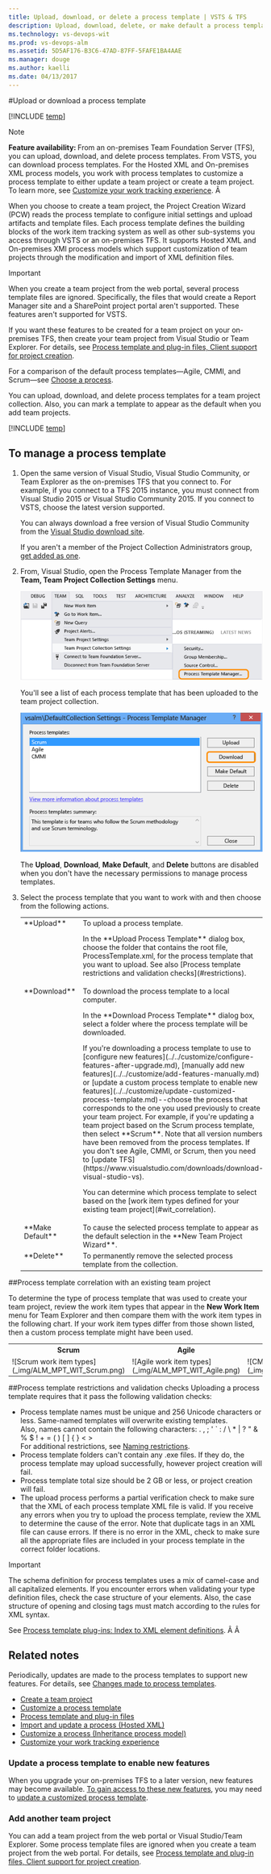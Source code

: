 ```yaml
---
title: Upload, download, or delete a process template | VSTS & TFS 
description: Upload, download, delete, or make default a process template for a team project collection 
ms.technology: vs-devops-wit
ms.prod: vs-devops-alm
ms.assetid: 5D5AF176-B3C6-47AD-87FF-5FAFE1BA4AAE
ms.manager: douge
ms.author: kaelli
ms.date: 04/13/2017
---
```


#Upload or download a process template

[!INCLUDE [temp](../_shared/version-vsts-tfs-all-versions.md)]


>[!NOTE]  
><b>Feature availability: </b>From an on-premises Team Foundation Server (TFS), you can upload, download, and delete process templates. From VSTS, you can download process templates. For the Hosted XML and On-premises XML process models, you work with process templates to customize a process template to either update a team project or create a team project. To learn more, see [Customize your work tracking experience](../../customize/customize-work.md).  Â 

When you choose to create a team project, the Project Creation Wizard (PCW) reads the process template to configure initial settings and upload artifacts and template files. Each process template defines the building blocks of the work item tracking system as well as other sub-systems you access through VSTS or an on-premises TFS. It supports Hosted XML and On-premises XMl process models which support customization of team projects through the modification and import of XML definition files. 


>[!IMPORTANT]  
>When you create a team project from the web portal, several process template files are ignored. Specifically, the files that would create a Report Manager site and a SharePoint project portal aren't supported. These features aren't supported for VSTS. 
>
>If you want these features to be created for a team project on your on-premises TFS, then create your team project from Visual Studio or Team Explorer. For details, see [Process template and plug-in files, Client support for project creation](../../customize/reference/process-templates/overview-process-template-files.md#client-support).  


For a comparison of the default process templates&mdash;Agile, CMMI, and Scrum&mdash;see [Choose a process](choose-process.md).  

You can upload, download, and delete process templates for a team project collection. Also, you can mark a template to appear as the default when you add team projects. 

[!INCLUDE [temp](../../_shared/get-latest-process-templates.md)]

## To manage a process template 

1.	Open the same version of Visual Studio, Visual Studio Community, or Team Explorer as the on-premises TFS that you connect to. For example, if you connect to a TFS 2015 instance, you must connect from Visual Studio 2015 or Visual Studio Community 2015. If you connect to VSTS, choose the latest version supported.  

	You can always download a free version of Visual Studio Community from the [Visual Studio download site](https://www.visualstudio.com/downloads/#visual-studio-community-2015-with-update-3-free).  

	If you aren't a member of the Project Collection Administrators group, [get added as one](../../../security/set-project-collection-level-permissions.md).  

2.	From, Visual Studio, open the Process Template Manager from the **Team, Team Project Collection Settings** menu.

	![Open Process Template Manager](_img/open-process-template-manager.png)

	You'll see a list of each process template that has been uploaded to the team project collection. 

	![Select process template to work with](_img/process-template-manager.png)

	The <b>Upload</b>, <b>Download</b>, <b>Make Default</b>, and <b>Delete</b> buttons are disabled when you don't have the necessary permissions to manage process templates. 
 
3.	Select the process template that you want to work with and then choose from the following actions.  

	<table>
	<tbody valign="top">
	<tr>
	<td width="15%">
	**Upload**
	</td>
	<td>To upload a process template.<br/>
	<p>In the **Upload Process Template** dialog box, choose the folder that contains the root file, ProcessTemplate.xml, for the process template that you want to upload. See also [Process template restrictions and validation checks](#restrictions).</p>
	</td>
	</tr>
	
	<tr>
	<td>
	**Download**
	</td>
	<td>To download the process template to a local computer.<br/>
	<p>In the **Download Process Template** dialog box, select a folder where the process template will be downloaded.</p>
	<p>If you're downloading a process template to use to [configure new features](../../customize/configure-features-after-upgrade.md), [manually add new features](../../customize/add-features-manually.md) or [update a custom process template to enable new features](../../customize/update-customized-process-template.md)--choose the process that corresponds to the one you used previously to create your team project. For example, if you're updating a team project based on the Scrum process template, then select **Scrum**. Note that all version numbers have been removed from the process templates. If you don't see Agile, CMMI, or Scrum, then you need to [update TFS](https://www.visualstudio.com/downloads/download-visual-studio-vs). </p>
	<p>You can determine which process template to select based on the [work item types defined for your existing team project](#wit_correlation).</p>
	</td>
	</tr>
	
	<tr>
	<td>
	**Make Default**
	</td>
	<td>
	To cause the selected process template to appear as the default selection in the **New Team Project Wizard**.
	</td>
	</tr>
	
	<tr>
	<td>
	**Delete**
	</td>
	<td>
	To permanently remove the selected process template from the collection.
	</td>
	</tr>
	
	</tbody>
	</table>


<a id="wit_correlation"> </a>

##Process template correlation with an existing team project
<p>To determine the type of process template that was used to create your team project, review the work item types that appear in the <b>New Work Item</b> menu for Team Explorer and then compare them with the work item types in the following chart. If your work item types differ from those shown listed, then a custom process template might have been used.</p>

<table>
<tbody valign="top">
<tr>
<th>Scrum</th>
<th>Agile</th>
<th>CMMI</th>
</tr>
<tr>
<td>
![Scrum work item types](_img/ALM_MPT_WIT_Scrum.png) 
</td>
<td>
![Agile work item types](_img/ALM_MPT_WIT_Agile.png) 
</td>
<td>
![CMMI work item types](_img/ALM_MPT_WIT_CMMI.png) 
</td>
</tr>
</tbody>
</table>

<a id="restrictions"> </a>

##Process template restrictions and validation checks 
Uploading a process template requires that it pass the following validation checks:  

- Process template names must be unique and 256 Unicode characters or less. Same-named templates will overwrite existing templates.<br/>
Also, names cannot contain the following characters: . , ; ' ` : / \ * | ? " &amp; % $ ! + = ( ) [ ] { } &lt; &gt;<br/>
For additional restrictions, see [Naming restrictions](../../../collaborate/naming-restrictions.md). 
- Process template folders can't contain any .exe files. If they do, the process template may upload successfully, however project creation will fail.
- Process template total size should be 2 GB or less, or project creation will fail.
- The upload process performs a partial verification check to make sure that the XML of each process template XML file is valid. If you receive any errors when you try to upload the process template, review the XML to determine the cause of the error. Note that duplicate tags in an XML file can cause errors. If there is no error in the XML, check to make sure all the appropriate files are included in your process template in the correct folder locations.

>[!IMPORTANT]  
>The schema definition for process templates uses a mix of camel-case and all capitalized elements. If you encounter errors when validating your type definition files, check the case structure of your elements. Also, the case structure of opening and closing tags must match according to the rules for XML syntax. 
>
>See [Process template plug-ins: Index to XML element definitions](../../customize/reference/process-templates/process-template-plug-ins-xml-elements-index.md).   Â Â 

## Related notes  

Periodically, updates are made to the process templates to support new features. For details, see [Changes made to process templates](changes-to-process-templates.md).  

- [Create a team project](../../../accounts/create-team-project.md)   
- [Customize a process template](../../customize/reference/process-templates/customize-process.md)   
- [Process template and plug-in files](../../customize/reference/process-templates/overview-process-template-files.md)  
- [Import and update a process (Hosted XML)](../../customize/import-process/import-process.md)   
- [Customize a process (Inheritance process model)](../../customize/process/customize-process.md)  
- [Customize your work tracking experience](../../customize/customize-work.md)  


### Update a process template to enable new features 
When you upgrade your on-premises TFS to a later version, new features may become available. [To gain access to these new features](../../customize/configure-features-after-upgrade.md), you may need to [update a customized process template](../../customize/update-customized-process-template.md). 

### Add another team project 
You can add a team project from the web portal or Visual Studio/Team Explorer. Some process template files are ignored when you create a team project from the web portal. For details, see   [Process template and plug-in files, Client support for project creation](../../customize/reference/process-templates/overview-process-template-files.md#client-support). 




